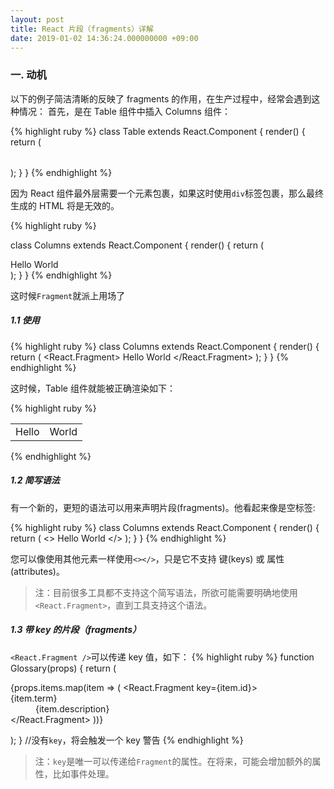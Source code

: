 ```yaml
---
layout: post
title: React 片段（fragments）详解
date: 2019-01-02 14:36:24.000000000 +09:00
---
```


### 一. 动机

以下的例子简洁清晰的反映了 fragments 的作用，在生产过程中，经常会遇到这种情况：
首先，是在 Table 组件中插入 Columns 组件：

{% highlight ruby %}
class Table extends React.Component {
    render() {
        return (
        <table>
            <tr>
                <Columns />
            </tr>
        </table>
        );
    }
}
{% endhighlight %}

因为 React 组件最外层需要一个元素包裹，如果这时使用`div`标签包裹，那么最终生成的 HTML 将是无效的。

{% highlight ruby %}

class Columns extends React.Component {
    render() {
        return (
        <div>
            <td>Hello</td>
            <td>World</td>
        </div>
        );
    }
}
{% endhighlight %}

这时候`Fragment`就派上用场了

##### 1.1 使用

{% highlight ruby %}
class Columns extends React.Component {
    render() {
        return (
            <React.Fragment>
                <td>Hello</td>
                <td>World</td>
            </React.Fragment>
        );
    }
}
{% endhighlight %}

这时候，Table 组件就能被正确渲染如下：

{% highlight ruby %}
<table>
  <tr>
    <td>Hello</td>
    <td>World</td>
  </tr>
</table>
{% endhighlight %}

##### 1.2 简写语法

有一个新的，更短的语法可以用来声明片段(fragments)。他看起来像是空标签:

{% highlight ruby %}
class Columns extends React.Component {
    render() {
        return (
            <>
                <td>Hello</td>
                <td>World</td>
            </>
        );
    }
}
{% endhighlight %}

您可以像使用其他元素一样使用`<></>`，只是它不支持 键(keys) 或 属性(attributes)。

> 注：目前很多工具都不支持这个简写语法，所欲可能需要明确地使用`<React.Fragment>`，直到工具支持这个语法。

##### 1.3 带 key 的片段（fragments）

`<React.Fragment />`可以传递 key 值，如下：
{% highlight ruby %}
function Glossary(props) {
    return (
        <dl>
            {props.items.map(item => (
                <React.Fragment key={item.id}>    
                    <dt>{item.term}</dt>
                    <dd>{item.description}</dd>
                </React.Fragment>
            ))}
        </dl>
    );
}
//没有`key`，将会触发一个 key 警告
{% endhighlight %}

> 注：`key`是唯一可以传递给`Fragment`的属性。在将来，可能会增加额外的属性，比如事件处理。
